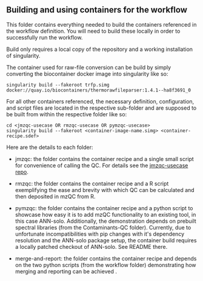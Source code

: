 ## Building and using containers for the workflow
This folder contains everything needed to build the containers referenced in the workflow definition. You will need to build these locally in order to successfully run the workflow.

Build only requires a local copy of the repository and a working installation of singularity.

The container used for raw-file conversion can be build by simply converting the biocontainer docker image into singularity like so:
```
singularity build --fakeroot trfp.simg docker://quay.io/biocontainers/thermorawfileparser:1.4.1--ha8f3691_0
```

For all other containers referenced, the necessary definition, configuration, and script files are located in the respective sub-folder and are supposed to be built from within the respective folder like so:
```
cd <jmzqc-usecase OR rmzqc-usecase OR pymzqc-usecase>
singularity build --fakeroot <container-image-name.simg> <container-recipe.sdef> 
```

Here are the details to each folder:
- jmzqc:  the folder contains the container recipe and a single small script for convenience of calling the QC. For details see the [jmzqc-usecase repo](https://github.com/nilshoffmann/jmzqc-usecase.git).

- rmzqc: the folder contains the container recipe and a R script exemplifying the ease and brevity with which QC can be calculated and then deposited in mzQC from R.

- pymzqc: the folder contains the container recipe and a python script to showcase how easy it is to add mzQC functionality to an existing tool, in this case ANN-solo. Additionally, the demonstration depends on prebuilt spectral libraries (from the Contaminants-QC folder). Currently, due to unfortunate incompatibilities with pip changes with it's dependency resolution and the ANN-solo package setup, the container build requires a locally patched checkout of ANN-solo. See README there. 

- merge-and-report: the folder contains the container recipe and depends on the two python scripts (from the workflow folder) demonstrating how merging and reporting can be achieved .
